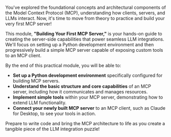 You've explored the foundational concepts and architectural components of the Model Context Protocol (MCP), understanding how clients, servers, and LLMs interact. Now, it's time to move from theory to practice and build your very first MCP server!

This module, **"Building Your First MCP Server,"** is your hands-on guide to creating the server-side capabilities that power seamless LLM integrations. We'll focus on setting up a Python development environment and then progressively build a simple MCP server capable of exposing custom tools to an MCP client.

By the end of this practical module, you will be able to:

*   **Set up a Python development environment** specifically configured for building MCP servers.
*   **Understand the basic structure and core capabilities** of an MCP server, including how it communicates and manages resources.
*   **Implement simple tools** within your MCP server, demonstrating how to extend LLM functionality.
*   **Connect your newly built MCP server** to an MCP client, such as Claude for Desktop, to see your tools in action.

Prepare to write code and bring the MCP architecture to life as you create a tangible piece of the LLM integration puzzle!